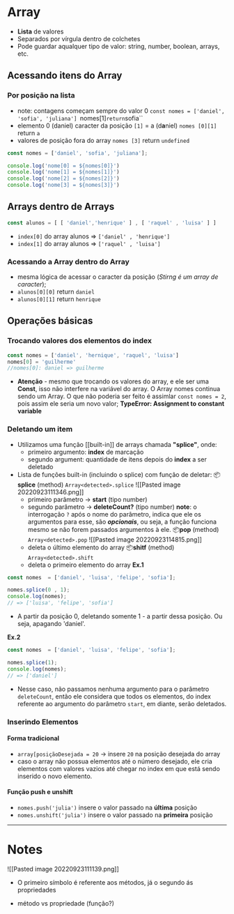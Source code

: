 # Array
- **Lista** de valores
- Separados por vírgula dentro de colchetes
- Pode guardar aqualquer tipo de valor: string, number, boolean, arrays, etc.

## Acessando itens do Array
### Por posição na lista
- note: contagens começam sempre do valor 0
``const nomes = ['daniel', 'sofia', 'juliana']
``nomes[1]`` return ``sofia``
- elemento 0 (daniel) caracter da posição ``[1]`` = a (d**a**niel)
``nomes [0][1]`` return `a` 
- valores de posição fora do array
``nomes [3]`` return ``undefined`` 

```js
const nomes = ['daniel', 'sofia', 'juliana'];

console.log('nome[0] = ${nomes[0]}')
console.log('nome[1] = ${nomes[1]}')
console.log('nome[2] = ${nomes[2]}')
console.log('nome[3] = ${nomes[3]}')
```

## Arrays dentro de Arrays
```js
const alunos = [ [ 'daniel','henrique' ] , [ 'raquel' , 'luisa' ] ]
```
- ``index[0]`` do array alunos => ``['daniel' , 'henrique']``
- ``index[1]`` do array alunos => ``['raquel' , 'luisa']``

### Acessando a Array dentro do Array
- mesma lógica de acessar o caracter da posição (*Stirng é um array de caracter*);
- ``alunos[0][0]`` return ``daniel``
- ``alunos[0][1]`` return ``henrique``

## Operações básicas
### Trocando valores dos elementos do index
```js
const nomes = ['daniel', 'hernique', 'raquel', 'luisa']
nomes[0] = 'guilherme'
//nomes[0]: daniel => guilherme
```
- **Atenção** - mesmo que trocando os valores do array, e ele ser uma **Const**, isso não interfere na variável do array. O Array nomes continua sendo um Array. O que não poderia ser feito é assimlar ``const nomes = 2``, pois assim ele seria um novo valor; **TypeError: Assignment to constant variable**

### Deletando um item
- Utilizamos uma função [[built-in]] de arrays chamada **"splice"**, onde:
	- primeiro argumento: **index** de marcação
	- segundo argument: quantidade de itens depois do **index** a ser deletado
- Lista de funções built-in (incluindo o splice) com função de deletar:
📦**splice** 
	(method) ``Array<detected>.splice``
	![[Pasted image 20220923111346.png]]
	- primeiro parâmetro → **start** (tipo number)
	- segundo parâmetro → **deleteCount?** (tipo number)
		**note**: o interrogação ``?`` após o nome do parâmetro, indica que ele os argumentos para esse, são ***opcionais***, ou seja, a função funciona mesmo se não forem passados argumentos à ele.
📦**pop**
	(method) ``Array<detected>.pop`` 
	![[Pasted image 20220923114815.png]]
	- deleta o último elemento do array
📦**shitf** 
	(method) ``Array<detected>.shift`` 
	- deleta o primeiro elemento do array
**Ex.1**
```js
const nomes  = ['daniel', 'luisa', 'felipe', 'sofia'];

nomes.splice(0 , 1);
console.log(nomes);
// => ['luisa', 'felipe', 'sofia']
```
- A partir da posição 0, deletando somente 1 - a partir dessa posição. Ou seja, apagando 'daniel'.

**Ex.2**
```js
const nomes  = ['daniel', 'luisa', 'felipe', 'sofia'];

nomes.splice(1);
console.log(nomes);
// => ['daniel']
```
- Nesse caso, não passamos nenhuma argumento para o parâmetro ``deleteCount``, então ele considera que todos os elementos, do index referente ao argumento do parâmetro ``start``, em diante, serão deletados.

### Inserindo Elementos
#### Forma tradicional
- ``array[posiçãoDesejada = 20`` → insere ``20`` na posição desejada do array
- caso o array não possua elementos até o número desejado, ele cria elementos com valores vazios até chegar no index em que está sendo inserido o novo elemento.

#### Função push e unshift
- ``nomes.push('julia')`` insere o valor passado na **última** posição
- ``nomes.unshift('julia')`` insere o valor passado na **primeira** posição


----
# Notes
![[Pasted image 20220923111139.png]]
- O primeiro símbolo é referente aos métodos, já o segundo ás propriedades

- método vs propriedade (função?)